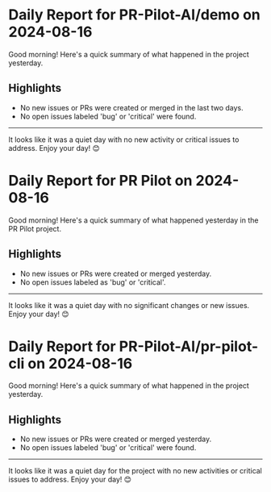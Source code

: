 # Daily Report for PR-Pilot-AI/demo on 2024-08-16

Good morning! Here's a quick summary of what happened in the project yesterday.

## Highlights
- No new issues or PRs were created or merged in the last two days.
- No open issues labeled 'bug' or 'critical' were found.

---

It looks like it was a quiet day with no new activity or critical issues to address. Enjoy your day! 😊


# Daily Report for PR Pilot on 2024-08-16

Good morning! Here's a quick summary of what happened yesterday in the PR Pilot project.

## Highlights
- No new issues or PRs were created or merged yesterday.
- No open issues labeled as 'bug' or 'critical'.

---

It looks like it was a quiet day with no significant changes or new issues. Enjoy your day! 😊


# Daily Report for PR-Pilot-AI/pr-pilot-cli on 2024-08-16

Good morning! Here's a quick summary of what happened in the project yesterday.

## Highlights
- No new issues or PRs were created or merged yesterday.
- No open issues labeled 'bug' or 'critical' were found.

---

It looks like it was a quiet day for the project with no new activities or critical issues to address. Enjoy your day! 😊


